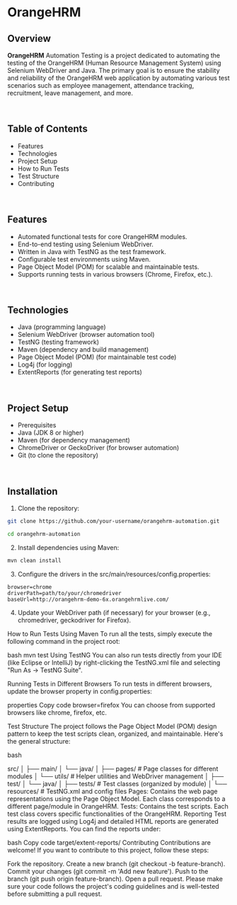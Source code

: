 # OrangeHRM

## Overview
<b>OrangeHRM</b> Automation Testing is a project dedicated to automating the testing of the OrangeHRM (Human Resource Management System) using Selenium WebDriver and Java. The primary goal is to ensure the stability and reliability of the OrangeHRM web application by automating various test scenarios such as employee management, attendance tracking, recruitment, leave management, and more.

<br>

## Table of Contents
- Features
- Technologies
- Project Setup
- How to Run Tests
- Test Structure
- Contributing

<br>

## Features
- Automated functional tests for core OrangeHRM modules.
- End-to-end testing using Selenium WebDriver.
- Written in Java with TestNG as the test framework.
- Configurable test environments using Maven.
- Page Object Model (POM) for scalable and maintainable tests.
- Supports running tests in various browsers (Chrome, Firefox, etc.).

<br>

## Technologies
- Java (programming language)
- Selenium WebDriver (browser automation tool)
- TestNG (testing framework)
- Maven (dependency and build management)
- Page Object Model (POM) (for maintainable test code)
- Log4j (for logging)
- ExtentReports (for generating test reports)

<br>

## Project Setup
- Prerequisites
- Java (JDK 8 or higher)
- Maven (for dependency management)
- ChromeDriver or GeckoDriver (for browser automation)
- Git (to clone the repository)

<br>

## Installation
1. Clone the repository:

```bash
git clone https://github.com/your-username/orangehrm-automation.git

cd orangehrm-automation
```

2. Install dependencies using Maven:

```bash
mvn clean install
```

3. Configure the drivers in the src/main/resources/config.properties:

```properties
browser=chrome
driverPath=path/to/your/chromedriver
baseUrl=http://orangehrm-demo-6x.orangehrmlive.com/
```

4. Update your WebDriver path (if necessary) for your browser (e.g., chromedriver, geckodriver for Firefox).

How to Run Tests
Using Maven
To run all the tests, simply execute the following command in the project root:

bash
mvn test
Using TestNG
You can also run tests directly from your IDE (like Eclipse or IntelliJ) by right-clicking the TestNG.xml file and selecting "Run As -> TestNG Suite".

Running Tests in Different Browsers
To run tests in different browsers, update the browser property in config.properties:

properties
Copy code
browser=firefox
You can choose from supported browsers like chrome, firefox, etc.

Test Structure
The project follows the Page Object Model (POM) design pattern to keep the test scripts clean, organized, and maintainable. Here's the general structure:

bash

src/
│
├── main/
│   └── java/
│       ├── pages/          # Page classes for different modules
│       └── utils/          # Helper utilities and WebDriver management
│
├── test/
│   └── java/
│       ├── tests/          # Test classes (organized by module)
│       └── resources/      # TestNG.xml and config files
Pages: Contains the web page representations using the Page Object Model. Each class corresponds to a different page/module in OrangeHRM.
Tests: Contains the test scripts. Each test class covers specific functionalities of the OrangeHRM.
Reporting
Test results are logged using Log4j and detailed HTML reports are generated using ExtentReports. You can find the reports under:

bash
Copy code
target/extent-reports/
Contributing
Contributions are welcome! If you want to contribute to this project, follow these steps:

Fork the repository.
Create a new branch (git checkout -b feature-branch).
Commit your changes (git commit -m 'Add new feature').
Push to the branch (git push origin feature-branch).
Open a pull request.
Please make sure your code follows the project's coding guidelines and is well-tested before submitting a pull request.
